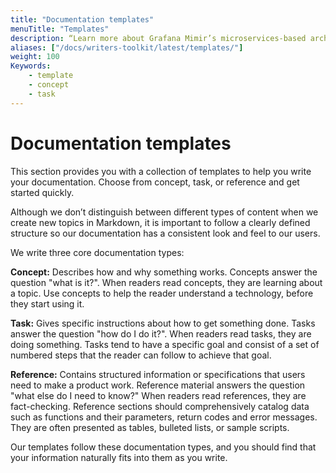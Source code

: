```yaml
---
title: "Documentation templates"
menuTitle: "Templates"
description: “Learn more about Grafana Mimir’s microservices-based architecture”
aliases: ["/docs/writers-toolkit/latest/templates/"]
weight: 100
Keywords:
    - template
    - concept
    - task
---
```


# Documentation templates

This section provides you with a collection of templates to help you write your documentation.
Choose from concept, task, or reference and get started quickly.

Although we don’t distinguish between different types of content when we create new topics in Markdown, it is important to follow a clearly defined structure so our documentation has a consistent look and feel to our users.

We write three core documentation types:

**Concept:** Describes how and why something works. Concepts answer the question "what is it?". When readers read concepts, they are learning about a topic. Use concepts to help the reader understand a technology, before they start using it.

**Task:** Gives specific instructions about how to get something done. Tasks answer the question "how do I do it?". When readers read tasks, they are doing something. Tasks tend to have a specific goal and consist of a set of numbered steps that the reader can follow to achieve that goal.

**Reference:** Contains structured information or specifications that users need to make a product work. Reference material answers the question "what else do I need to know?" When readers read references, they are fact-checking. Reference sections should comprehensively catalog data such as functions and their parameters, return codes and error messages. They are often presented as tables, bulleted lists, or sample scripts.

Our templates follow these documentation types, and you should find that your information naturally fits into them as you write.